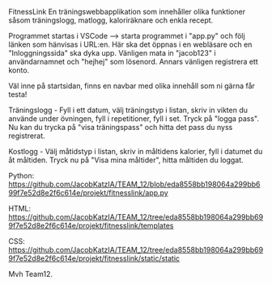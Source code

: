 FitnessLink
En träningswebbapplikation som innehåller olika funktioner såsom träningslogg, matlogg, kaloriräknare och enkla recept.

Programmet startas i VSCode --> starta programmet i "app.py" och följ länken som hänvisas i URL:en. Här ska det öppnas i en webläsare och en "Inloggningssida" ska dyka upp. Vänligen mata in "jacob123" i användarnamnet och "hejhej" som lösenord. Annars vänligen registrera ett konto.

Väl inne på startsidan, finns en navbar med olika innehåll som ni gärna får testa!

Träningslogg - Fyll i ett datum, välj träningstyp i listan, skriv in vikten du använde under övningen, fyll i repetitioner, fyll i set. Tryck på "logga pass".
Nu kan du trycka på "visa träningspass" och hitta det pass du nyss registrerat.

Kostlogg - Välj måtidstyp i listan, skriv in måltidens kalorier, fyll i datumet du åt måltiden. Tryck nu på "Visa mina måltider", hitta måltiden du loggat. 

Python:
https://github.com/JacobKatzIA/TEAM_12/blob/eda8558bb198064a299bb699f7e52d8e2f6c614e/projekt/fitnesslink/app.py

HTML:
https://github.com/JacobKatzIA/TEAM_12/tree/eda8558bb198064a299bb699f7e52d8e2f6c614e/projekt/fitnesslink/templates

CSS:
https://github.com/JacobKatzIA/TEAM_12/tree/eda8558bb198064a299bb699f7e52d8e2f6c614e/projekt/fitnesslink/static/static

Mvh Team12.
